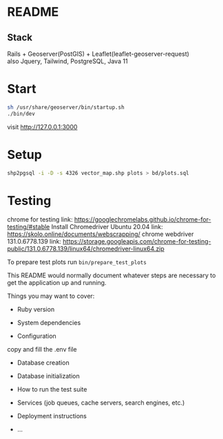 # README

## Stack

Rails + Geoserver(PostGIS) + Leaflet(leaflet-geoserver-request)\
also Jquery, Tailwind, PostgreSQL, Java 11

# Start

```bash
sh /usr/share/geoserver/bin/startup.sh
./bin/dev
```
visit http://127.0.0.1:3000

# Setup

```bash
shp2pgsql -i -D -s 4326 vector_map.shp plots > bd/plots.sql
```

# Testing

chrome for testing link: https://googlechromelabs.github.io/chrome-for-testing/#stable
Install Chromedriver Ubuntu 20.04 link: https://skolo.online/documents/webscrapping/
chrome webdriver 131.0.6778.139 link: https://storage.googleapis.com/chrome-for-testing-public/131.0.6778.139/linux64/chromedriver-linux64.zip

To prepare test plots run `bin/prepare_test_plots`

This README would normally document whatever steps are necessary to get the
application up and running.

Things you may want to cover:

* Ruby version

* System dependencies

* Configuration

copy and fill the .env file

* Database creation

* Database initialization

* How to run the test suite

* Services (job queues, cache servers, search engines, etc.)

* Deployment instructions

* ...
